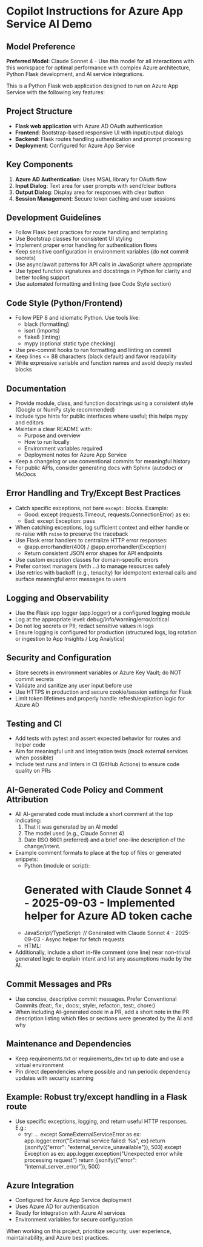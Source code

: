 <!-- Use this file to provide workspace-specific custom instructions to Copilot. For more details, visit https://code.visualstudio.com/docs/copilot/copilot-customization#_use-a-githubcopilotinstructionsmd-file -->

# Copilot Instructions for Azure App Service AI Demo

## Model Preference
**Preferred Model**: Claude Sonnet 4 - Use this model for all interactions with this workspace for optimal performance with complex Azure architecture, Python Flask development, and AI service integrations.

This is a Python Flask web application designed to run on Azure App Service with the following key features:

## Project Structure
- **Flask web application** with Azure AD OAuth authentication
- **Frontend**: Bootstrap-based responsive UI with input/output dialogs
- **Backend**: Flask routes handling authentication and prompt processing
- **Deployment**: Configured for Azure App Service

## Key Components
1. **Azure AD Authentication**: Uses MSAL library for OAuth flow
2. **Input Dialog**: Text area for user prompts with send/clear buttons
3. **Output Dialog**: Display area for responses with clear button
4. **Session Management**: Secure token caching and user sessions

## Development Guidelines
- Follow Flask best practices for route handling and templating
- Use Bootstrap classes for consistent UI styling
- Implement proper error handling for authentication flows
- Keep sensitive configuration in environment variables (do not commit secrets)
- Use async/await patterns for API calls in JavaScript where appropriate
- Use typed function signatures and docstrings in Python for clarity and better tooling support
- Use automated formatting and linting (see Code Style section)

## Code Style (Python/Frontend)
- Follow PEP 8 and idiomatic Python. Use tools like:
  - black (formatting)
  - isort (imports)
  - flake8 (linting)
  - mypy (optional static type checking)
- Use pre-commit hooks to run formatting and linting on commit
- Keep lines <= 88 characters (black default) and favor readability
- Write expressive variable and function names and avoid deeply nested blocks

## Documentation
- Provide module, class, and function docstrings using a consistent style (Google or NumPy style recommended)
- Include type hints for public interfaces where useful; this helps mypy and editors
- Maintain a clear README with:
  - Purpose and overview
  - How to run locally
  - Environment variables required
  - Deployment notes for Azure App Service
- Keep a changelog or use conventional commits for meaningful history
- For public APIs, consider generating docs with Sphinx (autodoc) or MkDocs

## Error Handling and Try/Except Best Practices
- Catch specific exceptions, not bare `except:` blocks. Example:
  - Good: except (requests.Timeout, requests.ConnectionError) as ex:
  - Bad: except Exception: pass
- When catching exceptions, log sufficient context and either handle or re-raise with `raise` to preserve the traceback
- Use Flask error handlers to centralize HTTP error responses:
  - @app.errorhandler(400) / @app.errorhandler(Exception)
  - Return consistent JSON error shapes for API endpoints
- Use custom exception classes for domain-specific errors
- Prefer context managers (with ...) to manage resources safely
- Use retries with backoff (e.g., tenacity) for idempotent external calls and surface meaningful error messages to users

## Logging and Observability
- Use the Flask app logger (app.logger) or a configured logging module
- Log at the appropriate level: debug/info/warning/error/critical
- Do not log secrets or PII; redact sensitive values in logs
- Ensure logging is configured for production (structured logs, log rotation or ingestion to App Insights / Log Analytics)

## Security and Configuration
- Store secrets in environment variables or Azure Key Vault; do NOT commit secrets
- Validate and sanitize any user input before use
- Use HTTPS in production and secure cookie/session settings for Flask
- Limit token lifetimes and properly handle refresh/expiration logic for Azure AD

## Testing and CI
- Add tests with pytest and assert expected behavior for routes and helper code
- Aim for meaningful unit and integration tests (mock external services when possible)
- Include test runs and linters in CI (GitHub Actions) to ensure code quality on PRs

## AI-Generated Code Policy and Comment Attribution
- All AI-generated code must include a short comment at the top indicating:
  1) That it was generated by an AI model
  2) The model used (e.g., Claude Sonnet 4)
  3) Date (ISO 8601 preferred) and a brief one-line description of the change/intent.
- Example comment formats to place at the top of files or generated snippets:
  - Python (module or script):
    # Generated with Claude Sonnet 4 - 2025-09-03 - Implemented helper for Azure AD token cache
  - JavaScript/TypeScript:
    // Generated with Claude Sonnet 4 - 2025-09-03 - Async helper for fetch requests
  - HTML:
    <!-- Generated with Claude Sonnet 4 - 2025-09-03 - New modal dialog markup -->
- Additionally, include a short in-file comment (one line) near non-trivial generated logic to explain intent and list any assumptions made by the AI.

## Commit Messages and PRs
- Use concise, descriptive commit messages. Prefer Conventional Commits (feat:, fix:, docs:, style:, refactor:, test:, chore:)
- When including AI-generated code in a PR, add a short note in the PR description listing which files or sections were generated by the AI and why

## Maintenance and Dependencies
- Keep requirements.txt or requirements_dev.txt up to date and use a virtual environment
- Pin direct dependencies where possible and run periodic dependency updates with security scanning

## Example: Robust try/except handling in a Flask route
- Use specific exceptions, logging, and return useful HTTP responses. E.g.:
  - try:
      ...
    except SomeExternalServiceError as ex:
      app.logger.error("External service failed: %s", ex)
      return (jsonify({"error": "external_service_unavailable"}), 503)
    except Exception as ex:
      app.logger.exception("Unexpected error while processing request")
      return (jsonify({"error": "internal_server_error"}), 500)

## Azure Integration
- Configured for Azure App Service deployment
- Uses Azure AD for authentication
- Ready for integration with Azure AI services
- Environment variables for secure configuration

When working on this project, prioritize security, user experience, maintainability, and Azure best practices.
